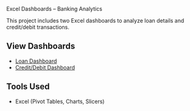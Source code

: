 Excel Dashboards – Banking Analytics

This project includes two Excel dashboards to analyze loan details and credit/debit transactions.

## View Dashboards
- [Loan Dashboard](https://docs.google.com/spreadsheets/d/1wFsmjFpun7c1wprd2YAV5QkBnGLYzOB9/edit?usp=sharing&ouid=117618231481981415949&rtpof=true&sd=true)
- [Credit/Debit Dashboard](https://docs.google.com/spreadsheets/d/1XCXr7R9l96QP-3Xu7norJdzYYAYdYfut/edit?usp=sharing&ouid=117618231481981415949&rtpof=true&sd=true)

## Tools Used
- Excel (Pivot Tables, Charts, Slicers)
